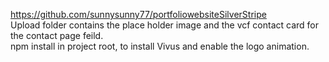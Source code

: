https://github.com/sunnysunny77/portfoliowebsiteSilverStripe
<br>
Upload folder contains the place holder image and the vcf contact card for the contact page feild.
<br>
npm install in project root, to install Vivus and enable the logo animation.